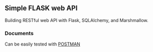 ## Simple FLASK web API 
Building RESTful web API with Flask, SQLAlchemy, and Marshmallow. 

### Documents
Can be easily tested with [POSTMAN](https://www.postman.com/)
